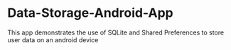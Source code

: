 # Data-Storage-Android-App
This app demonstrates the use of SQLite and Shared Preferences to store user data on an android device
